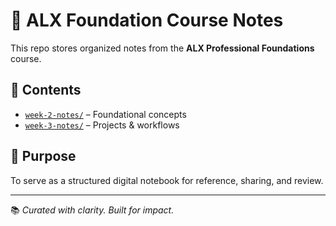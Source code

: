 # 🧠 ALX Foundation Course Notes

This repo stores organized notes from the **ALX Professional Foundations** course.

## 📁 Contents

- [`week-2-notes/`](./week-2-notes) – Foundational concepts  
- [`week-3-notes/`](./week-3-notes) – Projects & workflows  

## 📌 Purpose

To serve as a structured digital notebook for reference, sharing, and review.

---

📚 *Curated with clarity. Built for impact.*

